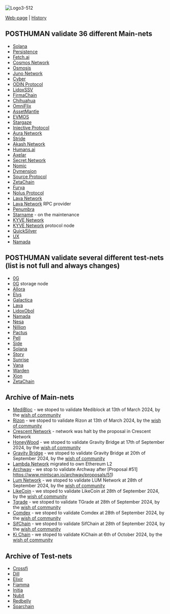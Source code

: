![Logo3-512](https://user-images.githubusercontent.com/38581319/171294493-bf8b243c-94b5-4492-82bd-a1e9aed93420.png)

[Web-page](https://posthuman.digital) | [History](https://github.com/Validator-POSTHUMAN/About-POSTHUMAN/blob/main/history.md) <br />

## POSTHUMAN validate 36 different Main-nets

- [Solana](https://www.validators.app/validators/9PViHDmiezXQfeYDveJrcfkXCQVCcsfhpo32cjHUeZVj)
- [Persistence](https://www.mintscan.io/persistence/validators/persistencevaloper10sc98vt6saux8asexnsp2hgvkgmjmful8w5cuw)
- [Fetch.ai](https://www.mintscan.io/fetchai/validators/fetchvaloper1y02hlwucl6csz4z02ksn46gzdkmref927l4mug)
- [Cosmos Network](https://www.mintscan.io/cosmos/validators/cosmosvaloper157v7tczs40axfgejp2m43kwuzqe0wsy0rv8puv)
- [Osmosis](https://www.mintscan.io/osmosis/validators/osmovaloper1e8238v24qccht9mqc2w0r4luq462yxttfpaeam)
- [Juno Network](https://www.mintscan.io/juno/validators/junovaloper1e8238v24qccht9mqc2w0r4luq462yxttjzn7qt)
- [Cyber](https://cyb.ai/network/bostrom/hero/bostromvaloper1ccvpcq9ffy0qd2ca8nmmpzfamtyjfc9zt56fhc)
- [ODIN Protocol](https://look.chillvalidation.com/odin/staking/odinvaloper1wuwhanclwh9ckpe6z6480t3pjjpk7dsj2trk9p)
- [LidoxSSV](https://explorer.ssv.network/operators/618)
- [FirmaChain](https://explorer.firmachain.dev/validators/firmavaloper143v9wpr870kt22gmtxgl7tc72twkd6z48h5yaj)
- [Chihuahua](https://www.mintscan.io/chihuahua/validators/chihuahuavaloper1fm68jvjpk0g7dvdq75czjynyszeaduxt5lc0a8)
- [OmniFlix](https://www.mintscan.io/omniflix/validators/omniflixvaloper1s3achxs70ysg8pf9xqyytu0m4had60khpuccxl)
- [AssetMantle](https://www.mintscan.io/asset-mantle/validators/mantlevaloper1xrvhlxasg3duvmz82gn5gggpc8wwry7luclvx9)
- [EVMOS](https://www.mintscan.io/evmos/validators/evmosvaloper1jk7umxyky5m5dul46t8nxneavlg7eysjr6lfj7)
- [Stargaze](https://www.mintscan.io/stargaze/validators/starsvaloper14ftwwcfvhnp3qvxawesjan5duh8rmrkrzdvquy)
- [Injective Protocol](https://www.mintscan.io/injective/validators/injvaloper1e84fr6cxgcflv3fc9ey6n8425au7zx6wsztrle)
- [Aura Network](https://aurascan.io/validators/auravaloper15pzl0s6ym85qx4yeq29rflp702wtx3dntle05a)
- [Stride](https://www.mintscan.io/stride/ics-validators/stridevaloper157v7tczs40axfgejp2m43kwuzqe0wsy0xxh5gk)
- [Akash Network](https://www.mintscan.io/akash/validators/akashvaloper1kudft84reamryp3yyg804202wmc070p9fm3fhk)
- [Humans.ai](https://explorer.nodestake.top/humans/staking/humanvaloper1ndnf0cd75nvz56feqy23um3mq22nlhe9ggu0uh)
- [Axelar](https://www.mintscan.io/axelar/validators/axelarvaloper1ftqma496np33y054x6gjeh2maxy00e00p2nl9l)
- [Secret Network](https://www.mintscan.io/secret/validators/secretvaloper1f8chr3y3s9h8g4vc5pg8wvzzhfy3hcxm0re5zc)
- [Nomic](https://app.nomic.io/staking?validator=nomic19k66uuramzvll98f6r4ayqmvugats3e5l6zxj8&modal=info)
- [Dymension](https://www.mintscan.io/dymension/validators/dymvaloper1lsjs7pwll7pqm40namkyx3e5qdwg0v0swrshud)
- [Source Protocol](https://ping.pub/source/staking/sourcevaloper1srwjhdup98l35vruhyagvmyqpu6cgrhmqystgp)
- [ZetaChain](https://www.mintscan.io/zeta/validators/zetavaloper1mj5uvv4703fwvna0t622yj9386cfwavr2hl6q4)
- [Furya](https://ping.pub/Furya/staking/furyavaloper1efptgq00hngrlgz2gc66g53jslw5eqknd55m02)
- [Nolus Protocol](https://nolus.explorers.guru/validator/nolusvaloper108wunsvlzm7l6pf456ntw9e84gp3zkv23mydme)
- [Lava Network](https://lava-explorer.mellifera.network/lava/staking/lava@valoper1kwk34225f9eq3sklaf7xws8mc9lhu6sxhh57pj)
- [Lava Network](https://info-mainnet.lavanet.xyz/provider/lava@1tq00pyf4z324rsmv7yawlf0750la8wnj5znm5m#health) RPC provider
- [Penumbra](https://penumbra.today/validator/penumbravalid1lt6083d99s0phj44wd45stgu2juasu582sc02j2w7qqcqfkg5qxsz0vmu5)
- [Starname](https://www.mintscan.io/starname/validators/starvaloper1euslp8c2qadgs6jy6klwv6f332mj426qje6vsn) - on the maintenance
- [KYVE Network](https://www.mintscan.io/kyve/validators/kyvevaloper16hnse4c852xg4vxjnqhx648e02z32n72l66nv7)
- [KYVE Network](https://app.kyve.network/#/validators/kyve16hnse4c852xg4vxjnqhx648e02z32n72d26nzu) protocol node
- [QuickSilver](https://quicksilver.explorers.guru/validator/quickvaloper15zs0cjct43xs4z4sesxcrynar5mxm82fe7umkd)
- [UX](https://www.mintscan.io/umee/validators/umeevaloper1qa5gkv8a4rzpncgkguv2szh5s83kh69l082zz3)
- [Namada]()

## POSTHUMAN validate several different test-nets (list is not full and always changes)

- [0G](https://testnet.0g.explorers.guru/validator/0gvaloper1559d4r6kdjj4unqaz8stsx7lqryu34nmf6aqse)
- [0G](https://chainscan-newton.0g.ai/address/0xa50ada8f566ca55e4c1d11e0b81bdf00c9c8d67b) storage node
- [Allora](https://testnet.allora.explorers.guru/validator/allovaloper1vndxm2lgkkdn3wnadzcy0v8agauz7fpcv73hap)
- [Elys](https://explorer.stavr.tech/Elys-Testnet/staking/elysvaloper1w6phv0xwya5p2sql4qzlh7h2hdeszf49d9t2gr)
- [Galactica](https://explorer.nodestake.org/galactica-testnet/staking/galavaloper18e8zes2y0n33esjhz0y7uqwurl83phht7r7fhn)
- [Lava](https://explorer.kjnodes.com/lava-testnet/staking/lava@valoper1a6jlhfkm6ry53v2pn8kjq9ftvc656hegl9e3s0)
- [LidoxObol](https://operators-holesky.testnet.fi/module/2/23)
- [Namada]()
- [Nesa](https://node.nesa.ai/nodes/X49iGTpnivAwb1cG8q9nSx53Aby1T1YeQCwmpU1Lqkv)
- [Nillion](https://testnet.nillion.explorers.guru/account/nillion19tp8h2789nd6kl620f6ghsfxxhuefs3vzf23rj)
- [Pactus](https://pacviewer.com/address/pc1peyvmy274pdjlhfdvl6m50s29u96na9lqsphpph#txs)
- [Pell]()
- [Side](https://explorer.side.exchange/testnet/staking/sidevaloper1qqwp68scpqz3qrq3ru8p5rsuzsy3w9caqgqp2zchpqf32zsdqgt3z75w685)
- [Solana](https://www.validators.app/validators/HZX4MWsSDzRerGuV6kgtj5sGM3dcX9doaiN7qr5y9MAw?locale=en&network=testnet)
- [Story](https://testnet.storyscan.app/validators/storyvaloper1daxk0lukad4950ga6t2nc939gjvpwranre5dd4)
- [Sunrise](https://explorer.nodestake.org/sunrise-testnet/staking/sunrisevaloper1a5t392uyw8x0dmul48lfrt6n7emvmzt0svc82e)
- [Vana](https://moksha.vanascan.io/token/0x14e7F5C7B85A3C76184f6bdc749B027DD6e8c70a)
- [Warden](https://testnet.warden.explorers.guru/validator/wardenvaloper12de4mzezcvhauqxcszrhkdagwv8lwqs9uvla75)
- [Xion](https://testnet.xion.explorers.guru/validator/xionvaloper1crq50flkuw2tkahagwvddzptcdfeq45j3m6yhf)
- [ZetaChain](https://testnet.itrocket.net/zetachain/staking/zetavaloper15lshcgxztgmtyg8uv93827ywtswf7jg8qu2upq)

## Archive of Main-nets

- [MediBloc](https://www.mintscan.io/medibloc/validators/panaceavaloper190njxj69lmwdwjhhp0fw5kqsxsu6g876hzgp6z) - we stoped to validate Mediblock at 13th of March 2024, by the [wish of community](https://daodao.zone/dao/juno1h5ex5dn62arjwvwkh88r475dap8qppmmec4sgxzmtdn5tnmke3lqwpplgg/proposals/A35)
- [Rizon](https://www.mintscan.io/rizon/validators/rizonvaloper1ckcup3mdvztrps2m788lpytxey47fyn9gkqhfw) - we stoped to validate Rizon at 13th of March 2024, by the [wish of community](https://daodao.zone/dao/juno1h5ex5dn62arjwvwkh88r475dap8qppmmec4sgxzmtdn5tnmke3lqwpplgg/proposals/A34)
- [Crescent Network](https://www.mintscan.io/crescent/validators/crevaloper12yudzhed4cqjpwkv52hwut7a5xn8h7j97gqhaq) - network was halt by the proposal in Crescent Network
- [HoneyWood]() -  we stoped to validate Gravity Bridge at 17th of September 2024, by the [wish of community](https://daodao.zone/dao/juno1h5ex5dn62arjwvwkh88r475dap8qppmmec4sgxzmtdn5tnmke3lqwpplgg/proposals/A45)
- [Gravity Bridge](https://www.mintscan.io/gravity-bridge/validators/gravityvaloper1epfpvqsc34sfserdx8x4t3aszdkar3w684fwr6) - we stoped to validate Gravity Bridge at 20th of September 2024, by the [wish of community](https://daodao.zone/dao/juno1h5ex5dn62arjwvwkh88r475dap8qppmmec4sgxzmtdn5tnmke3lqwpplgg/proposals/A44)
- [Lambda Network](https://mainnet.manticore.team/lambda/staking/lambvaloper15kvgg5y9v2dwhnssjmye2nq966jksjq82phkn5) migrated to own Ethereum L2
- [Archway](https://www.mintscan.io/archway/validators/archwayvaloper1jy9kqql29lefyddmha9xla39qwqv8zxdzep27p) - we stop to validate Archway after [Proposal #51] https://www.mintscan.io/archway/proposals/51)
- [Lum Network](https://www.mintscan.io/lum/validators/lumvaloper1z7ss5slnpjfkceahl323ag9tkf3a6yrs88h4ng) - we stoped to validate LUM Network at 28th of September 2024, by the [wish of community](https://daodao.zone/dao/juno1h5ex5dn62arjwvwkh88r475dap8qppmmec4sgxzmtdn5tnmke3lqwpplgg/proposals/A47)
- [LikeCoin](https://ping.pub/likecoin/staking/likevaloper13shmgwhlhw36sv6yfqz9llpcynu7pkqngh9sqk) - we stoped to validate LikeCoin at 28th of September 2024, by the [wish of community](https://daodao.zone/dao/juno1h5ex5dn62arjwvwkh88r475dap8qppmmec4sgxzmtdn5tnmke3lqwpplgg/proposals/A48)
- [Tgrade](https://tgrade.provable.dev/tgrade/staking/tgrade1kcdne83mkvygg7guueswnfyfwtsdmewywvnq5q) - we stoped to validate TGrade at 28th of September 2024, by the [wish of community](https://daodao.zone/dao/juno1h5ex5dn62arjwvwkh88r475dap8qppmmec4sgxzmtdn5tnmke3lqwpplgg/proposals/A49)
- [Comdex](https://www.mintscan.io/comdex/validators/comdexvaloper1963hcznh439kspqmjj5hv5h4nk2kphvats5ujk) - we stoped to validate Comdex at 28th of September 2024, by the [wish of community](https://daodao.zone/dao/juno1h5ex5dn62arjwvwkh88r475dap8qppmmec4sgxzmtdn5tnmke3lqwpplgg/proposals/A50)
- [SifChain](https://atomscan.com/sifchain/validators/sifvaloper1lkctf0y8stlvshdkhra0lqcafd5hsq9aad35nm) - we stoped to validate SifChain at 28th of September 2024, by the [wish of community](https://daodao.zone/dao/juno1h5ex5dn62arjwvwkh88r475dap8qppmmec4sgxzmtdn5tnmke3lqwpplgg/proposals/A51)
- [Ki Chain](https://www.mintscan.io/ki-chain/validators/kivaloper1g2sr6x8hrtwwsaaqu8p8r7dzdfugdcsal08gq8) - we stoped to validate KiChain at 6th of October 2024, by the [wish of community](https://daodao.zone/dao/juno1h5ex5dn62arjwvwkh88r475dap8qppmmec4sgxzmtdn5tnmke3lqwpplgg/proposals/A52)

## Archive of Test-nets
- [Crossfi](https://explorer.nodestake.org/crossfi-testnet/staking/mxvaloper1x22ux2emc3jawqvvyjv7qt2sjxc4p6w2rcr2gs)
- [Dill](https://alps.dill.xyz/validators?p=20&ps=25&pubkey=0xb1e8c3611a36ea3ad69c8e7831c95284ced4d27f6ea7d28037b63214d9004a5303ea19c3767ed3d95307c7d4e7212142)
- [Elixir](https://testnet-3.elixir.xyz/validator/0x75a7639D739Da585e61190FED8f222C26A558f6d)
- [Fiamma]()
- [Initia](https://scan.testnet.initia.xyz/initiation-1/validators/initvaloper1kzs47dd6jhkx68wcjquv5z4g3wn2x5rhv3kz7v)
- [Nubit]()
- [Redbelly]()
- [Soarchain](https://explorer.soarchain.com/soarchain/staking/soarvaloper1fdwdehgnqeyz5kxak7ga0xgtwrpsad759zgn09)
